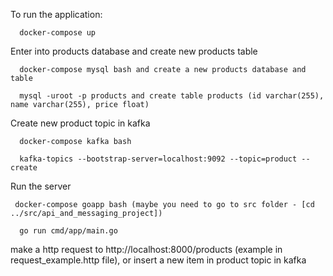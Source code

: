 To run the application:
```
  docker-compose up
```

Enter into products database and create new products table

```
  docker-compose mysql bash and create a new products database and table

  mysql -uroot -p products and create table products (id varchar(255), name varchar(255), price float)
```

Create new product topic in kafka

```
  docker-compose kafka bash

  kafka-topics --bootstrap-server=localhost:9092 --topic=product --create
```

Run the server

```
 docker-compose goapp bash (maybe you need to go to src folder - [cd ../src/api_and_messaging_project])

  go run cmd/app/main.go
```
make a http request to http://localhost:8000/products (example in request_example.http file), or insert a new item in product topic in kafka